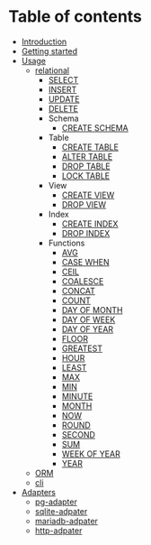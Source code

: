 # Table of contents

* [Introduction](README.md)
* [Getting started](getting-started.md)
* [Usage](usage/README.md)
  * [relational](usage/relational.md)
    * [SELECT](usage/relational/select.md)
    * [INSERT](usage/relational/insert.md)
    * [UPDATE](usage/relational/update.md)
    * [DELETE](usage/relational/delete.md)
    * Schema
      * [CREATE SCHEMA](usage/relational/create-schema.md)
    * Table
      * [CREATE TABLE](usage/relational/create-table.md)
      * [ALTER TABLE](usage/relational/alter-table.md)
      * [DROP TABLE](usage/relational/drop-table.md)
      * [LOCK TABLE](usage/relational/lock-table.md)
    * View
      * [CREATE VIEW](usage/relational/create-view.md)
      * [DROP VIEW](usage/relational/drop-view.md)
    * Index
      * [CREATE INDEX](usage/relational/create-index.md)
      * [DROP INDEX](usage/relational/drop-index.md)
    * Functions
      * [AVG](usage/relational/functions/avg.md)
      * [CASE WHEN](usage/relational/functions/case-when.md)
      * [CEIL](usage/relational/functions/ceil.md)
      * [COALESCE](usage/relational/functions/coalesce.md)
      * [CONCAT](usage/relational/functions/concat.md)
      * [COUNT](usage/relational/functions/count.md)
      * [DAY OF MONTH](usage/relational/functions/day-of-month.md)
      * [DAY OF WEEK](usage/relational/functions/day-of-week.md)
      * [DAY OF YEAR](usage/relational/functions/day-of-year.md)
      * [FLOOR](usage/relational/functions/floor.md)
      * [GREATEST](usage/relational/functions/greatest.md)
      * [HOUR](usage/relational/functions/hour.md)
      * [LEAST](usage/relational/functions/least.md)
      * [MAX](usage/relational/functions/max.md)
      * [MIN](usage/relational/functions/min.md)
      * [MINUTE](usage/relational/functions/minute.md)
      * [MONTH](usage/relational/functions/month.md)
      * [NOW](usage/relational/functions/now.md)
      * [ROUND](usage/relational/functions/round.md)
      * [SECOND](usage/relational/functions/second.md)
      * [SUM](usage/relational/functions/sum.md)
      * [WEEK OF YEAR](usage/relational/functions/week-of-year.md)
      * [YEAR](usage/relational/functions/year.md)
  * [ORM](usage/orm.md)
  * [cli](usage/cli.md)
* [Adapters](adapters/README.md)
  * [pg-adapter](adapters/pg-adapter.md)
  * [sqlite-adpater](adapters/sqlite-adpater.md)
  * [mariadb-adpater](adapters/mariadb-adpater.md)
  * [http-adpater](adapters/http-adpater.md)
